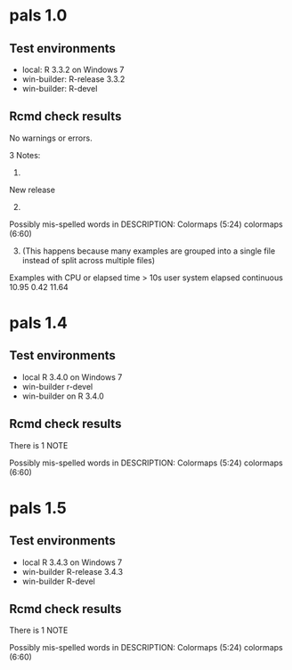 # pals 1.0

## Test environments

* local: R 3.3.2 on Windows 7
* win-builder: R-release 3.3.2
* win-builder: R-devel

## Rcmd check results

No warnings or errors.

3 Notes:

1.

New release

2.

Possibly mis-spelled words in DESCRIPTION:
  Colormaps (5:24)
  colormaps (6:60)

3. (This happens because many examples are grouped into a single file instead of split across multiple files)

Examples with CPU or elapsed time > 10s
            user system elapsed
            continuous 10.95   0.42   11.64

# pals 1.4

## Test environments

* local R 3.4.0 on Windows 7
* win-builder r-devel
* win-builder on R 3.4.0

## Rcmd check results

There is 1 NOTE

Possibly mis-spelled words in DESCRIPTION:
  Colormaps (5:24)
  colormaps (6:60)

# pals 1.5

## Test environments

* local R 3.4.3 on Windows 7
* win-builder R-release 3.4.3
* win-builder R-devel

## Rcmd check results

There is 1 NOTE

Possibly mis-spelled words in DESCRIPTION:
  Colormaps (5:24)
  colormaps (6:60)
